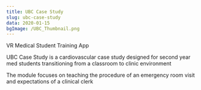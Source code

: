 ```yaml
---
title: UBC Case Study
slug: ubc-case-study
data: 2020-01-15
bgImage: /UBC_Thumbnail.png
---
```

VR Medical Student Training App

UBC Case Study is a cardiovascular case study designed for second year med students transitioning from a classroom to clinic environment

The module focuses on teaching the procedure of an emergency room visit and expectations of a clinical clerk
